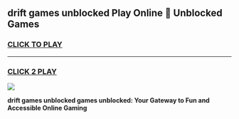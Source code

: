 
## drift games unblocked Play Online 👋 Unblocked Games
<h3>
<a href="https://premium.freeplayer.one?title=drift_games_unblocked&ref=19F">CLICK TO PLAY</a></h3>
<hr>

<h3>
<a href="https://premium.freeplayer.one?title=drift_games_unblocked&ref=19F">CLICK 2 PLAY</a>
  
</h3>

<a href="https://premium.freeplayer.one?title=drift_games_unblocked&ref=19F"><img src="https://clearcache.store/games.png"></a>


**drift games unblocked games unblocked: Your Gateway to Fun and Accessible Online Gaming**
